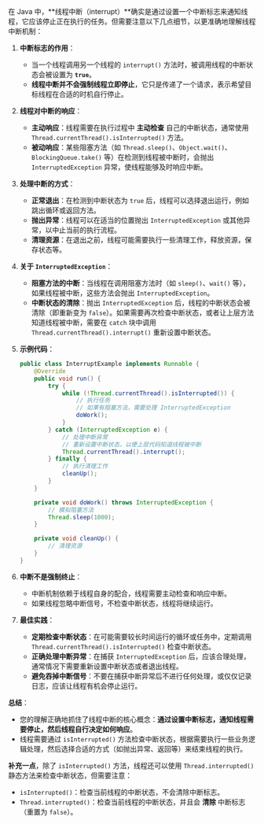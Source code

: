 在 Java 中，**线程中断（interrupt）**确实是通过设置一个中断标志来通知线程，它应该停止正在执行的任务。但需要注意以下几点细节，以更准确地理解线程中断机制：

1. **中断标志的作用**：

   - 当一个线程调用另一个线程的 `interrupt()` 方法时，被调用线程的中断状态会被设置为 **`true`**。
   - **线程中断并不会强制线程立即停止**，它只是传递了一个请求，表示希望目标线程在合适的时机自行停止。

2. **线程对中断的响应**：

   - **主动响应**：线程需要在执行过程中 **主动检查** 自己的中断状态，通常使用 `Thread.currentThread().isInterrupted()` 方法。
   - **被动响应**：某些阻塞方法（如 `Thread.sleep()`、`Object.wait()`、`BlockingQueue.take()` 等）在检测到线程被中断时，会抛出 `InterruptedException` 异常，使线程能够及时响应中断。

3. **处理中断的方式**：

   - **正常退出**：在检测到中断状态为 `true` 后，线程可以选择退出运行，例如跳出循环或返回方法。
   - **抛出异常**：线程可以在适当的位置抛出 `InterruptedException` 或其他异常，以中止当前的执行流程。
   - **清理资源**：在退出之前，线程可能需要执行一些清理工作，释放资源，保存状态等。

4. **关于 `InterruptedException`**：

   - **阻塞方法的中断**：当线程在调用阻塞方法时（如 `sleep()`、`wait()` 等），如果线程被中断，这些方法会抛出 `InterruptedException`。
   - **中断状态的清除**：抛出 `InterruptedException` 后，线程的中断状态会被清除（即重新变为 `false`）。如果需要再次检查中断状态，或者让上层方法知道线程被中断，需要在 `catch` 块中调用 `Thread.currentThread().interrupt()` 重新设置中断状态。

5. **示例代码**：

   ```java
   public class InterruptExample implements Runnable {
       @Override
       public void run() {
           try {
               while (!Thread.currentThread().isInterrupted()) {
                   // 执行任务
                   // 如果有阻塞方法，需要处理 InterruptedException
                   doWork();
               }
           } catch (InterruptedException e) {
               // 处理中断异常
               // 重新设置中断状态，以便上层代码知道线程被中断
               Thread.currentThread().interrupt();
           } finally {
               // 执行清理工作
               cleanUp();
           }
       }

       private void doWork() throws InterruptedException {
           // 模拟阻塞方法
           Thread.sleep(1000);
       }

       private void cleanUp() {
           // 清理资源
       }
   }
   ```

6. **中断不是强制终止**：

   - 中断机制依赖于线程自身的配合，线程需要主动检查和响应中断。
   - 如果线程忽略中断信号，不检查中断状态，线程将继续运行。

7. **最佳实践**：

   - **定期检查中断状态**：在可能需要较长时间运行的循环或任务中，定期调用 `Thread.currentThread().isInterrupted()` 检查中断状态。
   - **正确处理中断异常**：在捕获 `InterruptedException` 后，应该合理处理，通常情况下需要重新设置中断状态或者退出线程。
   - **避免吞掉中断信号**：不要在捕获中断异常后不进行任何处理，或仅仅记录日志，应该让线程有机会停止运行。

**总结**：

- 您的理解正确地抓住了线程中断的核心概念：**通过设置中断标志，通知线程需要停止，然后线程自行决定如何响应**。
- 线程需要通过 `isInterrupted()` 方法检查中断状态，根据需要执行一些业务逻辑处理，然后选择合适的方式（如抛出异常、返回等）来结束线程的执行。

**补充一点**，除了 `isInterrupted()` 方法，线程还可以使用 `Thread.interrupted()` 静态方法来检查中断状态，但需要注意：

- `isInterrupted()`：检查当前线程的中断状态，不会清除中断标志。
- `Thread.interrupted()`：检查当前线程的中断状态，并且会 **清除** 中断标志（重置为 `false`）。